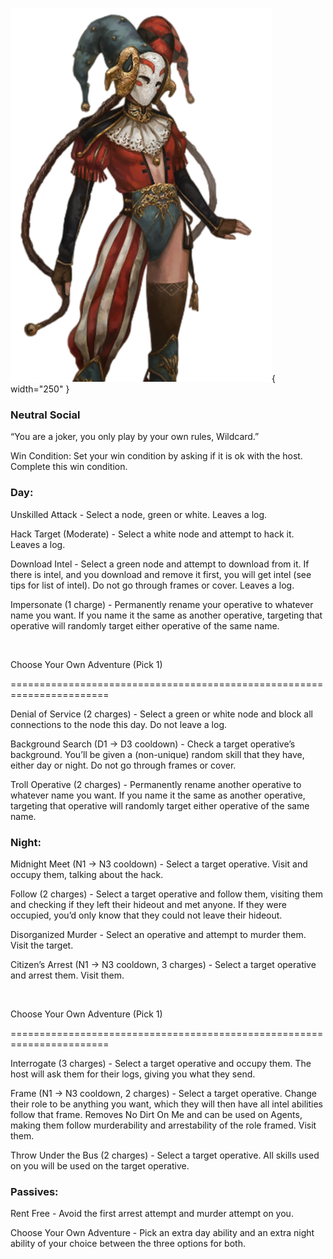 ![wildcard.png](Images/wildcard.png){ width="250" }

### **Neutral Social**

“You are a joker, you only play by your own rules, Wildcard.”

Win Condition: Set your win condition by asking if it is ok with the host. Complete this win condition.

### **Day:**

Unskilled Attack - Select a node, green or white. Leaves a log.

Hack Target (Moderate) - Select a white node and attempt to hack it. Leaves a log.

Download Intel - Select a green node and attempt to download from it. If there is intel, and you download and remove it first, you will get intel (see tips for list of intel). Do not go through frames or cover. Leaves a log.

Impersonate (1 charge) - Permanently rename your operative to whatever name you want. If you name it the same as another operative, targeting that operative will randomly target either operative of the same name.

<br>

Choose Your Own Adventure (Pick 1)

=======================================================================

Denial of Service (2 charges) - Select a green or white node and block all connections to the node this day. Do not leave a log.

Background Search (D1 -> D3 cooldown) - Check a target operative’s background. You’ll be given a (non-unique) random skill that they have, either day or night. Do not go through frames or cover.

Troll Operative (2 charges) - Permanently rename another operative to whatever name you want. If you name it the same as another operative, targeting that operative will randomly target either operative of the same name.

### **Night:**

Midnight Meet (N1 -> N3 cooldown) - Select a target operative. Visit and occupy them, talking about the hack. 

Follow (2 charges) - Select a target operative and follow them, visiting them and checking if they left their hideout and met anyone. If they were occupied, you’d only know that they could not leave their hideout.

Disorganized Murder - Select an operative and attempt to murder them. Visit the target.

Citizen’s Arrest (N1 -> N3 cooldown, 3 charges) - Select a target operative and arrest them. Visit them.

<br>

Choose Your Own Adventure (Pick 1)

=======================================================================

Interrogate (3 charges) - Select a target operative and occupy them. The host will ask them for their logs, giving you what they send.

Frame (N1 -> N3 cooldown, 2 charges) - Select a target operative. Change their role to be anything you want, which they will then have all intel abilities follow that frame. Removes No Dirt On Me and can be used on Agents, making them follow murderability and arrestability of the role framed. Visit them.

Throw Under the Bus (2 charges) - Select a target operative. All skills used on you will be used on the target operative.

### **Passives:**

Rent Free - Avoid the first arrest attempt and murder attempt on you.

Choose Your Own Adventure - Pick an extra day ability and an extra night ability of your choice between the three options for both.